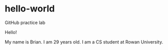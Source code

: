# hello-world
GitHub practice lab

Hello!

My name is Brian. I am 29 years old. I am a CS student at Rowan University. 

